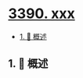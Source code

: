 # [3390. xxx](https://github.com/Tdahuyou/TNotes.leetcode/tree/main/notes/3390.%20xxx)

<!-- region:toc -->

- [1. 📝 概述](#1--概述)

<!-- endregion:toc -->

## 1. 📝 概述
